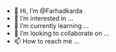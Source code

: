 - 👋 Hi, I’m @Farhadkarda
- 👀 I’m interested in ...
- 🌱 I’m currently learning ...
- 💞️ I’m looking to collaborate on ...
- 📫 How to reach me ...

<!---
Farhadkarda/Farhadkarda is a ✨ special ✨ repository because its `README.md` (this file) appears on your GitHub profile.
You can click the Preview link to take a look at your changes.
--->
